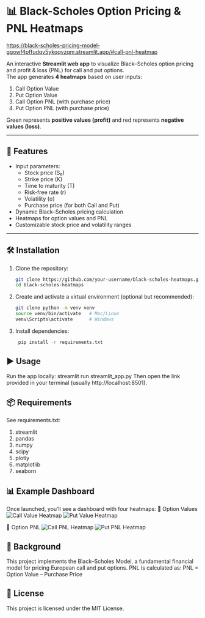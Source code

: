 # 📊 Black-Scholes Option Pricing & PNL Heatmaps

https://black-scholes-pricing-model-ggowf4pffudqv5ykqqvzqm.streamlit.app/#call-pnl-heatmap 

An interactive **Streamlit web app** to visualize Black–Scholes option pricing and profit & loss (PNL) for call and put options.  
The app generates **4 heatmaps** based on user inputs:  

1. Call Option Value  
2. Put Option Value  
3. Call Option PNL (with purchase price)  
4. Put Option PNL (with purchase price)  

Green represents **positive values (profit)** and red represents **negative values (loss)**.

---

## 🚀 Features
- Input parameters:
  - Stock price (S₀)  
  - Strike price (K)  
  - Time to maturity (T)  
  - Risk-free rate (r)  
  - Volatility (σ)  
  - Purchase price (for both Call and Put)  
- Dynamic Black–Scholes pricing calculation  
- Heatmaps for option values and PNL  
- Customizable stock price and volatility ranges  

---

## 🛠️ Installation

1. Clone the repository:
   ```bash
   git clone https://github.com/your-username/black-scholes-heatmaps.git
   cd black-scholes-heatmaps
2. Create and activate a virtual environment (optional but recommended):
     ```bash
    git clone python -m venv venv
    source venv/bin/activate   # Mac/Linux
    venv\Scripts\activate      # Windows
3. Install dependencies:
   ```bash
    pip install -r requirements.txt
## ▶️ Usage
Run the app locally:
streamlit run streamlit_app.py
Then open the link provided in your terminal (usually http://localhost:8501).
## 📦 Requirements
See requirements.txt:
1. streamlit
2. pandas
3. numpy
4. scipy
5. plotly
6. matplotlib
7. seaborn
## 📊 Example Dashboard
Once launched, you’ll see a dashboard with four heatmaps:
  🔹 Option Values 
    ![Call Value Heatmap](Screenshots/call_value.png)
    ![Put Value Heatmap](Screenshots/put_value.png)

  🔹 Option PNL
    ![Call PNL Heatmap](Screenshots/call_pnl.png)
    ![Put PNL Heatmap](Screenshots/put_pnl.png)
## 📖 Background
This project implements the Black–Scholes Model, a fundamental financial model for pricing European call and put options.
PNL is calculated as:
PNL = Option Value – Purchase Price
## 📝 License
This project is licensed under the MIT License.
